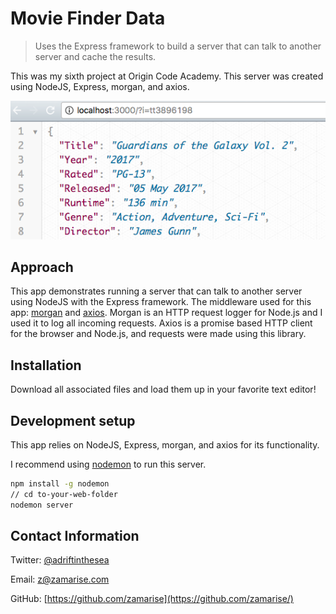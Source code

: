 # Movie Finder Data
> Uses the Express framework to build a server that can talk to another server and cache the results.

This was my sixth project at Origin Code Academy. This server was created using NodeJS, Express, morgan, and axios. 

![](movie-finder-data.png)

## Approach

This app demonstrates running a server that can talk to another server using NodeJS with the Express framework. The middleware used for this app: [morgan](https://github.com/expressjs/morgan) and [axios](https://www.npmjs.com/package/axios). Morgan is an HTTP request logger for Node.js and I used it to log all incoming requests. Axios is a promise based HTTP client for the browser and Node.js, and requests were made using this library.

## Installation

Download all associated files and load them up in your favorite text editor!

## Development setup

This app relies on NodeJS, Express, morgan, and axios for its functionality. 

I recommend using [nodemon](https://www.npmjs.com/package/nodemon) to run this server.

```sh
npm install -g nodemon
// cd to-your-web-folder
nodemon server
```

## Contact Information

Twitter: [@adriftinthesea](https://twitter.com/adriftinthesea)

Email: z@zamarise.com

GitHub: [https://github.com/zamarise](https://github.com/zamarise/)
